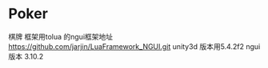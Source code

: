 # Poker
棋牌
框架用tolua 的ngui框架地址 https://github.com/jarjin/LuaFramework_NGUI.git
unity3d 版本用5.4.2f2
ngui版本 3.10.2 
